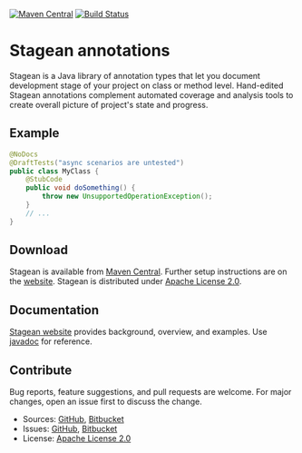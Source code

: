 [![Maven Central](https://img.shields.io/maven-central/v/com.machinezoo.stagean/stagean)](https://search.maven.org/artifact/com.machinezoo.stagean/stagean)
[![Build Status](https://travis-ci.com/robertvazan/stagean.svg?branch=master)](https://travis-ci.com/robertvazan/stagean)

# Stagean annotations #

Stagean is a Java library of annotation types that let you document development stage of your project on class or method level. Hand-edited Stagean annotations complement automated coverage and analysis tools to create overall picture of project's state and progress.

## Example ##

```java
@NoDocs
@DraftTests("async scenarios are untested")
public class MyClass {
    @StubCode
    public void doSomething() {
        throw new UnsupportedOperationException();
    }
    // ...
}
```

## Download ##

Stagean is available from [Maven Central](https://search.maven.org/artifact/com.machinezoo.stagean/stagean). Further setup instructions are on the [website](https://stagean.machinezoo.com/). Stagean is distributed under [Apache License 2.0](LICENSE).

## Documentation ##

[Stagean website](https://stagean.machinezoo.com/) provides background, overview, and examples. Use [javadoc](https://stagean.machinezoo.com/javadoc/com/machinezoo/stagean/package-summary.html) for reference.

## Contribute ##

Bug reports, feature suggestions, and pull requests are welcome. For major changes, open an issue first to discuss the change.

* Sources: [GitHub](https://github.com/robertvazan/stagean), [Bitbucket](https://bitbucket.org/robertvazan/stagean)
* Issues: [GitHub](https://github.com/robertvazan/stagean/issues), [Bitbucket](https://bitbucket.org/robertvazan/stagean/issues)
* License: [Apache License 2.0](LICENSE)

